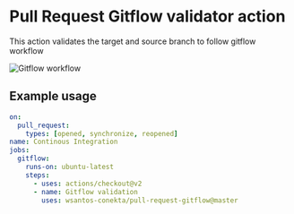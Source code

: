 # Pull Request Gitflow validator action

This action validates the target and source branch to follow gitflow workflow

![Gitflow workflow](https://2.bp.blogspot.com/-vDwo40we11Y/XTsNCRhz_gI/AAAAAAAABNo/kplk7d7RCK4kOk674vuGN0Dz3IwkmNNAQCLcBGAs/s1600/gitflow_1.png)

## Example usage

```yml
on:
  pull_request:
    types: [opened, synchronize, reopened]
name: Continous Integration
jobs:
  gitflow:
    runs-on: ubuntu-latest
    steps:
      - uses: actions/checkout@v2
      - name: Gitflow validation
        uses: wsantos-conekta/pull-request-gitflow@master

```
